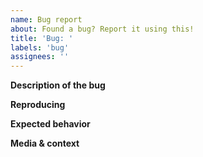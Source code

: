 ```yaml
---
name: Bug report
about: Found a bug? Report it using this!
title: 'Bug: '
labels: 'bug'
assignees: ''
---
```


**Description of the bug**

<!-- Detailed description of the bug, doesn't need to be that long -->

**Reproducing**

<!--
Steps to produce the issue:
1. Use command "..."
1. Now use command "..."
1. Get error message
-->

**Expected behavior**

<!-- What did you expect to happen -->

**Media & context**

<!-- Screenshots and any necessary background information -->
